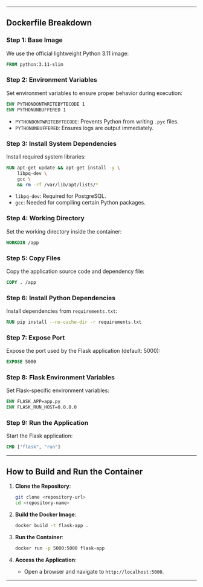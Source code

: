 
---

## Dockerfile Breakdown

### Step 1: Base Image
We use the official lightweight Python 3.11 image:
```dockerfile
FROM python:3.11-slim
```

### Step 2: Environment Variables
Set environment variables to ensure proper behavior during execution:
```dockerfile
ENV PYTHONDONTWRITEBYTECODE 1
ENV PYTHONUNBUFFERED 1
```
- `PYTHONDONTWRITEBYTECODE`: Prevents Python from writing `.pyc` files.
- `PYTHONUNBUFFERED`: Ensures logs are output immediately.

### Step 3: Install System Dependencies
Install required system libraries:
```dockerfile
RUN apt-get update && apt-get install -y \
    libpq-dev \
    gcc \
    && rm -rf /var/lib/apt/lists/*
```
- `libpq-dev`: Required for PostgreSQL.
- `gcc`: Needed for compiling certain Python packages.

### Step 4: Working Directory
Set the working directory inside the container:
```dockerfile
WORKDIR /app
```

### Step 5: Copy Files
Copy the application source code and dependency file:
```dockerfile
COPY . /app
```

### Step 6: Install Python Dependencies
Install dependencies from `requirements.txt`:
```dockerfile
RUN pip install --no-cache-dir -r requirements.txt
```

### Step 7: Expose Port
Expose the port used by the Flask application (default: 5000):
```dockerfile
EXPOSE 5000
```

### Step 8: Flask Environment Variables
Set Flask-specific environment variables:
```dockerfile
ENV FLASK_APP=app.py
ENV FLASK_RUN_HOST=0.0.0.0
```

### Step 9: Run the Application
Start the Flask application:
```dockerfile
CMD ["flask", "run"]
```

---

## How to Build and Run the Container

1. **Clone the Repository**:
   ```bash
   git clone <repository-url>
   cd <repository-name>
   ```

2. **Build the Docker Image**:
   ```bash
   docker build -t flask-app .
   ```

3. **Run the Container**:
   ```bash
   docker run -p 5000:5000 flask-app
   ```

4. **Access the Application**:
   - Open a browser and navigate to `http://localhost:5000`.

---


